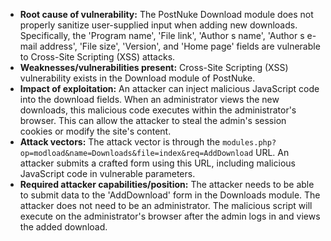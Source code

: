 - **Root cause of vulnerability:** The PostNuke Download module does not properly sanitize user-supplied input when adding new downloads. Specifically, the 'Program name', 'File link', 'Author s name', 'Author s e-mail address', 'File size', 'Version', and 'Home page' fields are vulnerable to Cross-Site Scripting (XSS) attacks.
- **Weaknesses/vulnerabilities present:** Cross-Site Scripting (XSS) vulnerability exists in the Download module of PostNuke.
- **Impact of exploitation:** An attacker can inject malicious JavaScript code into the download fields. When an administrator views the new downloads, this malicious code executes within the administrator's browser. This can allow the attacker to steal the admin's session cookies or modify the site's content.
- **Attack vectors:**  The attack vector is through the `modules.php?op=modload&name=Downloads&file=index&req=AddDownload` URL. An attacker submits a crafted form using this URL, including malicious JavaScript code in vulnerable parameters.
- **Required attacker capabilities/position:** The attacker needs to be able to submit data to the 'AddDownload' form in the Downloads module. The attacker does not need to be an administrator. The malicious script will execute on the administrator's browser after the admin logs in and views the added download.